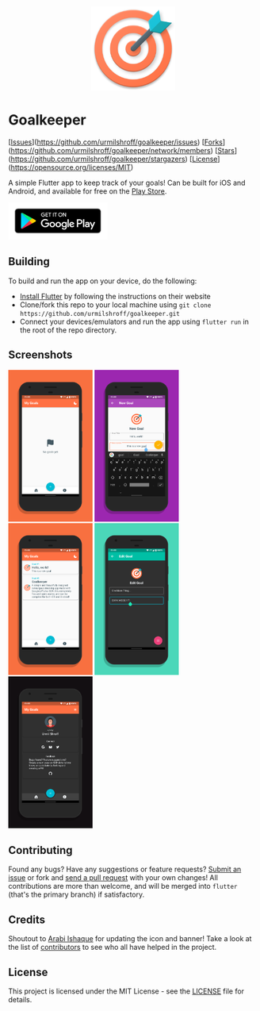 <p align="center"><img height="170px" width="170px" src="./assets/icon.png" alt="Goalkeeper"/></p>

# Goalkeeper

[[Issues](https://img.shields.io/github/issues/urmilshroff/goalkeeper.svg)](https://github.com/urmilshroff/goalkeeper/issues)
[[Forks](https://img.shields.io/github/forks/urmilshroff/goalkeeper.svg)](https://github.com/urmilshroff/goalkeeper/network/members)
[[Stars](https://img.shields.io/github/stars/urmilshroff/goalkeeper.svg)](https://github.com/urmilshroff/goalkeeper/stargazers)
[[License](https://img.shields.io/github/license/urmilshroff/goalkeeper.svg)](https://opensource.org/licenses/MIT)

A simple Flutter app to keep track of your goals! Can be built for iOS and Android, and available for free on the [Play Store](https://play.google.com/store/apps/details?id=tech.urmilshroff.goalkeeper).

[<img height="75" width="200" src="./branding/other/google-play-badge.png" alt="Play Store"/>](https://play.google.com/store/apps/details?id=tech.urmilshroff.goalkeeper)

## Building

To build and run the app on your device, do the following:

-   [Install Flutter](https://flutter.dev/docs/get-started/install/) by following the instructions on their website
-   Clone/fork this repo to your local machine using `git clone https://github.com/urmilshroff/goalkeeper.git`
-   Connect your devices/emulators and run the app using `flutter run` in the root of the repo directory.

## Screenshots

<p><img height="306px" width="170px" src="./branding/screener/pixel-xl/screener_1560163016434.png" alt="Goalkeeper"/> <img height="306px" width="170px" src="./branding/screener/pixel-xl/screener_1560163107452.png" alt="Goalkeeper"/> <img height="306px" width="170px" src="./branding/screener/pixel-xl/screener_1560163212026.png" alt="Goalkeeper"/> <img height="306px" width="170px" src="./branding/screener/pixel-xl/screener_1560163281167.png" alt="Goalkeeper"/> <img height="306px" width="170px" src="./branding/screener/pixel-xl/screener_1560163366785.png" alt="Goalkeeper"/></p>

## Contributing

Found any bugs? Have any suggestions or feature requests? [Submit an issue](https://github.com/urmilshroff/goalkeeper/issues) or fork and [send a pull request](https://github.com/urmilshroff/goalkeeper/pulls) with your own changes! All contributions are more than welcome, and will be merged into `flutter` (that's the primary branch) if satisfactory.

## Credits

Shoutout to [Arabi Ishaque](https://dribbble.com/Arabi) for updating the icon and banner!
Take a look at the list of [contributors](https://github.com/urmilshroff/goalkeeper/graphs/contributors) to see who all have helped in the project.

## License

This project is licensed under the MIT License - see the [LICENSE](LICENSE) file for details.

